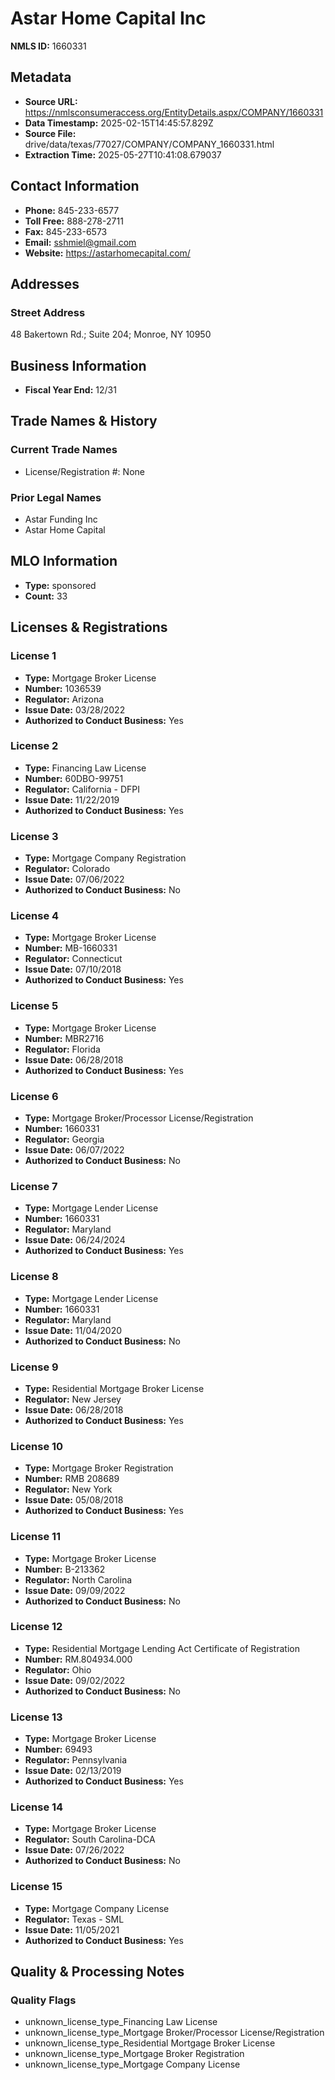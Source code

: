 # Astar Home Capital Inc

**NMLS ID:** 1660331

## Metadata
- **Source URL:** https://nmlsconsumeraccess.org/EntityDetails.aspx/COMPANY/1660331
- **Data Timestamp:** 2025-02-15T14:45:57.829Z
- **Source File:** drive/data/texas/77027/COMPANY/COMPANY_1660331.html
- **Extraction Time:** 2025-05-27T10:41:08.679037

## Contact Information
- **Phone:** 845-233-6577
- **Toll Free:** 888-278-2711
- **Fax:** 845-233-6573
- **Email:** sshmiel@gmail.com
- **Website:** https://astarhomecapital.com/

## Addresses
### Street Address
48 Bakertown Rd.; Suite 204; Monroe, NY 10950

## Business Information
- **Fiscal Year End:** 12/31

## Trade Names & History
### Current Trade Names
- License/Registration #: None

### Prior Legal Names
- Astar Funding Inc
- Astar Home Capital

## MLO Information
- **Type:** sponsored
- **Count:** 33

## Licenses & Registrations

### License 1
- **Type:** Mortgage Broker License
- **Number:** 1036539
- **Regulator:** Arizona
- **Issue Date:** 03/28/2022
- **Authorized to Conduct Business:** Yes

### License 2
- **Type:** Financing Law License
- **Number:** 60DBO-99751
- **Regulator:** California - DFPI
- **Issue Date:** 11/22/2019
- **Authorized to Conduct Business:** Yes

### License 3
- **Type:** Mortgage Company Registration
- **Regulator:** Colorado
- **Issue Date:** 07/06/2022
- **Authorized to Conduct Business:** No

### License 4
- **Type:** Mortgage Broker License
- **Number:** MB-1660331
- **Regulator:** Connecticut
- **Issue Date:** 07/10/2018
- **Authorized to Conduct Business:** Yes

### License 5
- **Type:** Mortgage Broker License
- **Number:** MBR2716
- **Regulator:** Florida
- **Issue Date:** 06/28/2018
- **Authorized to Conduct Business:** Yes

### License 6
- **Type:** Mortgage Broker/Processor License/Registration
- **Number:** 1660331
- **Regulator:** Georgia
- **Issue Date:** 06/07/2022
- **Authorized to Conduct Business:** No

### License 7
- **Type:** Mortgage Lender License
- **Number:** 1660331
- **Regulator:** Maryland
- **Issue Date:** 06/24/2024
- **Authorized to Conduct Business:** Yes

### License 8
- **Type:** Mortgage Lender License
- **Number:** 1660331
- **Regulator:** Maryland
- **Issue Date:** 11/04/2020
- **Authorized to Conduct Business:** No

### License 9
- **Type:** Residential Mortgage Broker License
- **Regulator:** New Jersey
- **Issue Date:** 06/28/2018
- **Authorized to Conduct Business:** Yes

### License 10
- **Type:** Mortgage Broker Registration
- **Number:** RMB 208689
- **Regulator:** New York
- **Issue Date:** 05/08/2018
- **Authorized to Conduct Business:** Yes

### License 11
- **Type:** Mortgage Broker License
- **Number:** B-213362
- **Regulator:** North Carolina
- **Issue Date:** 09/09/2022
- **Authorized to Conduct Business:** No

### License 12
- **Type:** Residential Mortgage Lending Act Certificate of Registration
- **Number:** RM.804934.000
- **Regulator:** Ohio
- **Issue Date:** 09/02/2022
- **Authorized to Conduct Business:** No

### License 13
- **Type:** Mortgage Broker License
- **Number:** 69493
- **Regulator:** Pennsylvania
- **Issue Date:** 02/13/2019
- **Authorized to Conduct Business:** Yes

### License 14
- **Type:** Mortgage Broker License
- **Regulator:** South Carolina-DCA
- **Issue Date:** 07/26/2022
- **Authorized to Conduct Business:** No

### License 15
- **Type:** Mortgage Company License
- **Regulator:** Texas - SML
- **Issue Date:** 11/05/2021
- **Authorized to Conduct Business:** Yes

## Quality & Processing Notes
### Quality Flags
- unknown_license_type_Financing Law License
- unknown_license_type_Mortgage Broker/Processor License/Registration
- unknown_license_type_Residential Mortgage Broker License
- unknown_license_type_Mortgage Broker Registration
- unknown_license_type_Mortgage Company License
